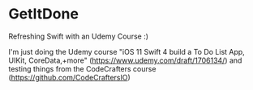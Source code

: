 # GetItDone
Refreshing Swift with an Udemy Course :)

I'm just doing the Udemy course "iOS 11 Swift 4 build a To Do List App, UIKit, CoreData,+more" (https://www.udemy.com/draft/1706134/) and testing things from the CodeCrafters course (https://github.com/CodeCraftersIO)
